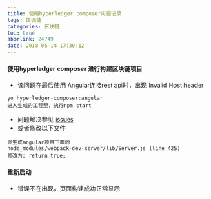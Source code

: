 ```yaml
---
title: 使用hyperledger composer问题记录
tags: 区块链
categories: 区块链
toc: true
abbrlink: 24749
date: 2018-05-14 17:30:12
---
```


#### 使用hyperledger composer 进行构建区块链项目

- 该问题在最后使用 Angular连接rest api时，出现 Invalid Host header


```
yo hyperledger-composer:angular
进入生成的工程里，执行npm start

```
- 问题解决参见 [issues](https://github.com/angular/angular-cli/issues/6070#issuecomment-298208974)
- 或者修改以下文件

```
你生成angular项目下面的 
node_modules/webpack-dev-server/lib/Server.js (line 425)
修改为: return true;

```

#### 重新启动
- 错误不在出现，页面构建成功正常显示 

